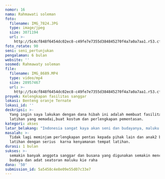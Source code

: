 ```yaml
---
nomor: 16
nama: Rahmawati soleman
foto:
  filename: IMG_7824.JPG
  type: image/jpeg
  size: 3071194
  url: >-
    http://5c4cf848f6454dc02ec8-c49fe7e7355d384845270f4a7a0a7aa1.r53.cf2.rackcdn.com/0fe287cc-8585-476b-9c02-c2e20c2ad27b/IMG_7824.JPG
foto_rotate: 90
seni: seni_pertunjukan
pengalaman: 6 bulan
website: ''
sosmed: Rahmawaty soleman
file:
  filename: IMG_8689.MP4
  type: video/mp4
  size: 28957467
  url: >-
    http://5c4cf848f6454dc02ec8-c49fe7e7355d384845270f4a7a0a7aa1.r53.cf2.rackcdn.com/63d42e78-b479-4b36-944f-6398a8856a49/IMG_8689.MP4
proyek: Kelengkapan fasilitas sanggar
lokasi: Benteng oranje Ternate
lokasi_id: ''
deskripsi: >-
  Yang ingin saya lakukan dengan dana hibah ini adalah membuat fasilitas tempat
  latihan yang memadai,buat kostum dan perlengkapan pementasan.
kategori: akses
latar_belakang: "Indonesia sangat kaya akan seni dan budayanya, maluku utara salah satunya, belakangan banyak bermunculan seni tari dan kratifitas anak muda yang sudah sangat mengedepankan budaya modern dan dimaluku utara khususnya diternate hampir tidak ada tenaga pengajarnya seorang perempuan untuk itulah kami sanggar kapseti ingin mengangkat kembali budaya dan adat seatoran maluku kie raha dan kelembutan seorang penari perempuan ketika diolah oleh seorang perempuan juga. Sampai saat ini sayangnya kami didukung pemerintah hanya sebatas fasilitas tempat latihan tapi tidak dengan fasilitas sanggar yang memadai, alhamdulillah sampai saat ini anggota sanggar kami sudah mencapai 50orang lebih dan kami smua bekerja atas dasar kecintaan kami terhadap seni, budaya dan adat seatoran maluku kie raha. \r\nUntuk itu kami sangat mengharapkan bantuan hibah ini untuk bisa mewujudkan impian kami mengembalikan budaya dan adat seatoran maluku kieraha mulai dari busana, anak musik dan tempat latihan yang memadai. Karena selama ini ketika kami pentas atau melakukan seni pertunjukan kami hanya bisa menyewa kostum dan alat musik dari pihak lain. \r\nDemikian yang dapat saya sampaikan \r\nTerima kasih.. salam.. suba jou"
masalah: >-
  Tidak lagi meminjam perlengkapan pentas kepada pihak lain dan anak2 bisa
  latihan dengan serius  karna kenyamanan tempat latihan. 
durasi: 1 bulan
sukses: >-
  semakin banyak anggota sanggar dan busana yang digunakan semakin mencerminkan
  budaya dan adat seatoran maluku kie raha
dana: '50'
submission_id: 5a5458c4e8e09e55d07c33e7
---
```


